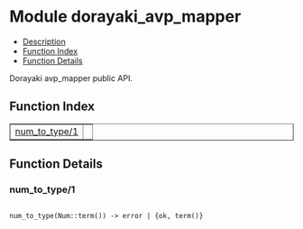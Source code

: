 

# Module dorayaki_avp_mapper #
* [Description](#description)
* [Function Index](#index)
* [Function Details](#functions)

Dorayaki avp_mapper public API.

<a name="index"></a>

## Function Index ##


<table width="100%" border="1" cellspacing="0" cellpadding="2" summary="function index"><tr><td valign="top"><a href="#num_to_type-1">num_to_type/1</a></td><td></td></tr></table>


<a name="functions"></a>

## Function Details ##

<a name="num_to_type-1"></a>

### num_to_type/1 ###

<pre><code>
num_to_type(Num::term()) -&gt; error | {ok, term()}
</code></pre>
<br />

